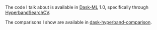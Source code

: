 
The code I talk about is available in [Dask-ML] 1.0, specifically through
[HyperbandSearchCV].

The comparisons I show are available in [dask-hyperband-comparison].

[HyperbandSearchCV]:https://ml.dask.org/modules/generated/dask_ml.model_selection.HyperbandSearchCV.html
[dask-hyperband-comparison]:https://github.com/stsievert/dask-hyperband-comparison
[Dask-ML]:https://ml.dask.org/

